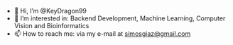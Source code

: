 - 👋 Hi, I’m @KeyDragon99
- 👀 I’m interested in: Backend Development, Machine Learning, Computer Vision and Bioinformatics
- 📫 How to reach me: via my e-mail at simosgiaz@gmail.com
